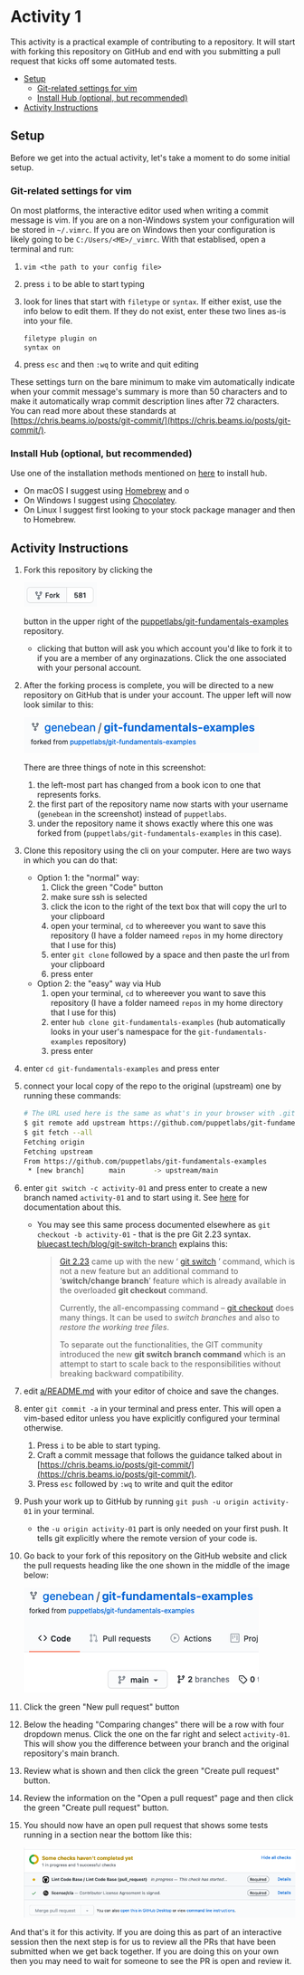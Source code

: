 # Activity 1

This activity is a practical example of contributing to a repository. It will start with forking this repository on GitHub and end with you submitting a pull request that kicks off some automated tests.

- [Setup](#setup)
  - [Git-related settings for vim](#git-related-settings-for-vim)
  - [Install Hub (optional, but recommended)](#install-hub-optional-but-recommended)
- [Activity Instructions](#activity-instructions)

## Setup

Before we get into the actual activity, let's take a moment to do some initial setup.

### Git-related settings for vim

On most platforms, the interactive editor used when writing a commit message is vim. If you are on a non-Windows system your configuration will be stored in `~/.vimrc`. If you are on Windows then your configuration is likely going to be `C:/Users/<ME>/_vimrc`. With that establised, open a terminal and run:

1. `vim <the path to your config file>`
2. press `i` to be able to start typing
3. look for lines that start with `filetype` or `syntax`. If either exist, use the info below to edit them. If they do not exist, enter these two lines as-is into your file.

   ```vim
   filetype plugin on
   syntax on
   ```

4. press `esc` and then `:wq` to write and quit editing

These settings turn on the bare minimum to make vim automatically indicate when your commit message's summary is more than 50 characters and to make it automatically wrap commit description lines after 72 characters. You can read more about these standards at [https://chris.beams.io/posts/git-commit/](https://chris.beams.io/posts/git-commit/).

### Install Hub (optional, but recommended)

Use one of the installation methods mentioned on [here](https://github.com/github/hub#installation) to install hub.

- On macOS I suggest using [Homebrew](https://brew.sh/) and o
- On Windows I suggest using [Chocolatey](https://chocolatey.org/).
- On Linux I suggest first looking to your stock package manager and then to Homebrew.

## Activity Instructions

1. Fork this repository by clicking the

   ![screenshot of a fork button](Fork-button-screenshot.png)

   button in the upper right of the [puppetlabs/git-fundamentals-examples](https://github.com/puppetlabs/git-fundamentals-examples) repository.
   - clicking that button will ask you which account you'd like to fork it to if you are a member of any orginazations. Click the one associated with your personal account.
2. After the forking process is complete, you will be directed to a new repository on GitHub that is under your account. The upper left will now look similar to this:

   ![screen shot of forked repo info](Post-fork-repo-info-screenshot.png)

   There are three things of note in this screenshot:
   1. the left-most part has changed from a book icon to one that represents forks.
   2. the first part of the repository name now starts with your username (`genebean` in the screenshot) instead of `puppetlabs`.
   3. under the repository name it shows exactly where this one was forked from (`puppetlabs/git-fundamentals-examples` in this case).
3. Clone this repository using the cli on your computer. Here are two ways in which you can do that:
   - Option 1: the "normal" way:
     1. Click the green "Code" button
     2. make sure ssh is selected
     3. click the icon to the right of the text box that will copy the url to your clipboard
     4. open your terminal, `cd` to whereever you want to save this repository (I have a folder nameed `repos` in my home directory that I use for this)
     5. enter `git clone` followed by a space and then paste the url from your clipboard
     6. press enter
   - Option 2: the "easy" way via Hub
     1. open your terminal, `cd` to whereever you want to save this repository (I have a folder nameed `repos` in my home directory that I use for this)
     2. enter `hub clone git-fundamentals-examples` (hub automatically looks in your user's namespace for the `git-fundamentals-examples` repository)
     3. press enter
4. enter `cd git-fundamentals-examples` and press enter
5. connect your local copy of the repo to the original (upstream) one by running these commands:

   ```bash
   # The URL used here is the same as what's in your browser with .git appended to the end
   $ git remote add upstream https://github.com/puppetlabs/git-fundamentals-examples.git
   $ git fetch --all
   Fetching origin
   Fetching upstream
   From https://github.com/puppetlabs/git-fundamentals-examples
    * [new branch]      main       -> upstream/main
   ```

6. enter `git switch -c activity-01` and press enter to create a new branch named `activity-01` and to start using it. See [here](https://git-scm.com/docs/git-switch/2.23.0#Documentation/git-switch.txt--cltnew-branchgt) for documentation about this.
   - You may see this same process documented elsewhere as `git checkout -b activity-01` - that is the pre Git 2.23 syntax. [bluecast.tech/blog/git-switch-branch](https://bluecast.tech/blog/git-switch-branch/) explains this:

     > [Git 2.23](https://github.com/git/git/blob/master/Documentation/RelNotes/2.23.0.txt) came up with the new ‘ [git switch](https://git-scm.com/docs/git-switch) ’ command, which is not a new feature but an additional command to ‘**switch/change branch**’ feature which is already available in the overloaded **git checkout** command.
     >
     > Currently, the all-encompassing command – [git checkout](https://git-scm.com/docs/git-checkout) does many things. It can be used to *switch branches* and also to *restore the working tree files*.
     >
     > To separate out the functionalities, the GIT community introduced the new **git switch branch command** which is an attempt to start to scale back to the responsibilities without breaking backward compatibility.
7. edit [a/README.md](a/README.md) with your editor of choice and save the changes.
8. enter `git commit -a` in your terminal and press enter. This will open a vim-based editor unless you have explicitly configured your terminal otherwise.
   1. Press `i` to be able to start typing.
   2. Craft a commit message that follows the guidance talked about in [https://chris.beams.io/posts/git-commit/](https://chris.beams.io/posts/git-commit/).
   3. Press `esc` followed by `:wq` to write and quit the editor
9. Push your work up to GitHub by running `git push -u origin activity-01` in your terminal.
   - the `-u origin activity-01` part is only needed on your first push. It tells git explicitly where the remote version of your code is.
10. Go back to your fork of this repository on the GitHub website and click the pull requests heading like the one shown in the middle of the image below:

    ![Screenshot showing pull request heading](Pull-request-heading.png)

11. Click the green "New pull request" button
12. Below the heading "Comparing changes" there will be a row with four dropdown menus. Click the one on the far right and select `activity-01`. This will show you the difference between your branch and the original repository's main branch.
13. Review what is shown and then click the green "Create pull request" button.
14. Review the information on the "Open a pull request" page and then click the green "Create pull request" button.
15. You should now have an open pull request that shows some tests running in a section near the bottom like this:

    ![Screenshot of tests running on GitHub](Tests-running-on-GitHub.png)

And that's it for this activity. If you are doing this as part of an interactive session then the next step is for us to review all the PRs that have been submitted when we get back together. If you are doing this on your own then you may need to wait for someone to see the PR is open and review it.
